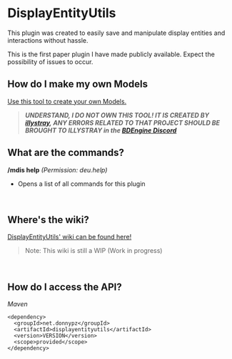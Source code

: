 
# DisplayEntityUtils
This plugin was created to easily save and manipulate display entities and interactions without hassle.

This is the first paper plugin I have made publicly available. Expect the possibility of issues to occur.

## How do I make my own Models
[Use this tool to create your own Models.](block-display.com)
> ***UNDERSTAND, I DO NOT OWN THIS TOOL! IT IS CREATED BY [illystray]([https://github.com/eszesbalint](https://illystray.com)), ANY ERRORS RELATED TO THAT PROJECT SHOULD BE BROUGHT TO ILLYSTRAY in the [BDEngine Discord](https://discord.com/invite/VCeHfSd6Xa)***

## What are the commands?

**/mdis help** *(Permission: deu.help)*
- Opens a list of all commands for this plugin

<br>

## Where's the wiki?
[DisplayEntityUtils' wiki can be found here!](https://github.com/PZDonny/DisplayEntityUtils/wiki)
> Note: This wiki is still a WIP (Work in progress)

<br>

## **How do I access the API?**

*Maven*
```
<dependency>
  <groupId>net.donnypz</groupId>
  <artifactId>displayentityutils</artifactId>
  <version>VERSION</version>
  <scope>provided</scope>
</dependency>
```
